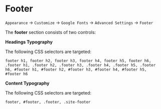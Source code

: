 # Footer

`Appearance` → `Customize` → `Google Fonts` → `Advanced Settings` → `Footer`

The **footer** section consists of two controls:

**Headings Typography**

The following CSS selectors are targeted:

```
footer h1, footer h2, footer h3, footer h4, footer h5, footer h6, .footer h1, .footer h2, .footer h3, .footer h4, .footer h5, .footer h6, #footer h1, #footer h2, #footer h3, #footer h4, #footer h5, #footer h6
```

**Content Typography**

The following CSS selectors are targeted:

```
footer, #footer, .footer, .site-footer
```
